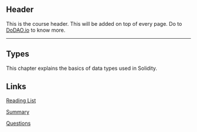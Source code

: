 ## Header
This is the course header. This will be added on top of every page. Do to [DoDAO.io](https://www.dodao.io) to know more.

---

## Types
 
This chapter explains the basics of data types used in Solidity.

## Links
[Reading List](./../../generated/readings/data_types.md)

[Summary](./../../generated/summaries/data_types.md)

[Questions](./../../generated/questions/data_types.md)